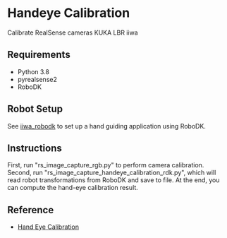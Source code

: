 # Handeye Calibration
Calibrate RealSense cameras
KUKA LBR iiwa

## Requirements
- Python 3.8
- pyrealsense2
- RoboDK

## Robot Setup
See [iiwa_robodk](https://github.com/jhu-bigss/kuka_lbr_ros2/tree/main/iiwa_robodk) to set up a hand guiding application using RoboDK.

## Instructions
First, run "rs_image_capture_rgb.py" to perform camera calibration.
Second, run "rs_image_capture_handeye_calibration_rdk.py", which will read robot transformations from RoboDK and save to file. 
At the end, you can compute the hand-eye calibration result.

## Reference
- [Hand Eye Calibration](https://github.com/monroe-git/hand-eye)